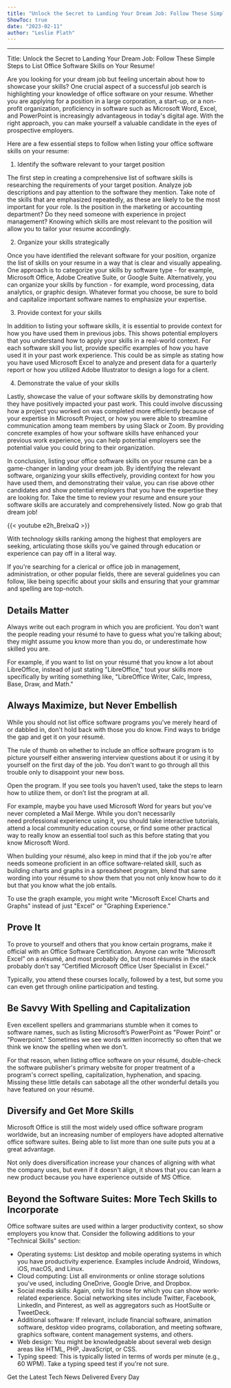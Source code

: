 ```yaml
---
title: "Unlock the Secret to Landing Your Dream Job: Follow These Simple Steps to List Office Software Skills on Your Resume!"
ShowToc: true 
date: "2023-02-11"
author: "Leslie Plath"
---
```

*****
Title: Unlock the Secret to Landing Your Dream Job: Follow These Simple Steps to List Office Software Skills on Your Resume!

Are you looking for your dream job but feeling uncertain about how to showcase your skills? One crucial aspect of a successful job search is highlighting your knowledge of office software on your resume. Whether you are applying for a position in a large corporation, a start-up, or a non-profit organization, proficiency in software such as Microsoft Word, Excel, and PowerPoint is increasingly advantageous in today's digital age. With the right approach, you can make yourself a valuable candidate in the eyes of prospective employers.

Here are a few essential steps to follow when listing your office software skills on your resume:

1. Identify the software relevant to your target position

The first step in creating a comprehensive list of software skills is researching the requirements of your target position. Analyze job descriptions and pay attention to the software they mention. Take note of the skills that are emphasized repeatedly, as these are likely to be the most important for your role. Is the position in the marketing or accounting department? Do they need someone with experience in project management? Knowing which skills are most relevant to the position will allow you to tailor your resume accordingly.

2. Organize your skills strategically

Once you have identified the relevant software for your position, organize the list of skills on your resume in a way that is clear and visually appealing. One approach is to categorize your skills by software type - for example, Microsoft Office, Adobe Creative Suite, or Google Suite. Alternatively, you can organize your skills by function - for example, word processing, data analytics, or graphic design. Whatever format you choose, be sure to bold and capitalize important software names to emphasize your expertise.

3. Provide context for your skills

In addition to listing your software skills, it is essential to provide context for how you have used them in previous jobs. This shows potential employers that you understand how to apply your skills in a real-world context. For each software skill you list, provide specific examples of how you have used it in your past work experience. This could be as simple as stating how you have used Microsoft Excel to analyze and present data for a quarterly report or how you utilized Adobe Illustrator to design a logo for a client.

4. Demonstrate the value of your skills

Lastly, showcase the value of your software skills by demonstrating how they have positively impacted your past work. This could involve discussing how a project you worked on was completed more efficiently because of your expertise in Microsoft Project, or how you were able to streamline communication among team members by using Slack or Zoom. By providing concrete examples of how your software skills have enhanced your previous work experience, you can help potential employers see the potential value you could bring to their organization.

In conclusion, listing your office software skills on your resume can be a game-changer in landing your dream job. By identifying the relevant software, organizing your skills effectively, providing context for how you have used them, and demonstrating their value, you can rise above other candidates and show potential employers that you have the expertise they are looking for. Take the time to review your resume and ensure your software skills are accurately and comprehensively listed. Now go grab that dream job!

{{< youtube e2h_BreIxaQ >}} 




With technology skills ranking among the highest that employers are seeking, articulating those skills you've gained through education or experience can pay off in a literal way.

 

If you're searching for a clerical or office job in management, administration, or other popular fields, there are several guidelines you can follow, like being specific about your skills and ensuring that your grammar and spelling are top-notch.

 
##   Details Matter  
 

Always write out each program in which you are proficient. You don't want the people reading your résumé to have to guess what you're talking about; they might assume you know more than you do, or underestimate how skilled you are.

 

For example, if you want to list on your résumé that you know a lot about LibreOffice, instead of just stating "LibreOffice," tout your skills more specifically by writing something like, "LibreOffice Writer, Calc, Impress, Base, Draw, and Math."

 
##   Always Maximize, but Never Embellish  
 

While you should not list office software programs you've merely heard of or dabbled in, don't hold back with those you do know. Find ways to bridge the gap and get it on your résumé.

 

The rule of thumb on whether to include an office software program is to picture yourself either answering interview questions about it or using it by yourself on the first day of the job. You don't want to go through all this trouble only to disappoint your new boss.

 

Open the program. If you see tools you haven’t used, take the steps to learn how to utilize them, or don’t list the program at all.

 

For example, maybe you have used Microsoft Word for years but you've never completed a Mail Merge. While you don't necessarily need professional experience using it, you should take interactive tutorials, attend a local community education course, or find some other practical way to really know an essential tool such as this before stating that you know Microsoft Word.

 

When building your résumé, also keep in mind that if the job you're after needs someone proficient in an office software-related skill, such as building charts and graphs in a spreadsheet program, blend that same wording into your résumé to show them that you not only know how to do it but that you know what the job entails.

 

To use the graph example, you might write "Microsoft Excel Charts and Graphs" instead of just "Excel" or "Graphing Experience."

 
##   Prove It  
 

To prove to yourself and others that you know certain programs, make it official with an Office Software Certification. Anyone can write “Microsoft Excel” on a résumé, and most probably do, but most résumés in the stack probably don't say “Certified Microsoft Office User Specialist in Excel.”

 

Typically, you attend these courses locally, followed by a test, but some you can even get through online participation and testing.

 
##   Be Savvy With Spelling and Capitalization  
 

Even excellent spellers and grammarians stumble when it comes to software names, such as listing Microsoft’s PowerPoint as "Power Point" or "Powerpoint." Sometimes we see words written incorrectly so often that we think we know the spelling when we don't.

 

For that reason, when listing office software on your résumé, double-check the software publisher's primary website for proper treatment of a program's correct spelling, capitalization, hyphenation, and spacing. Missing these little details can sabotage all the other wonderful details you have featured on your résumé.

 
##   Diversify and Get More Skills  
 

Microsoft Office is still the most widely used office software program worldwide, but an increasing number of employers have adopted alternative office software suites. Being able to list more than one suite puts you at a great advantage.

 

Not only does diversification increase your chances of aligning with what the company uses, but even if it doesn't align, it shows that you can learn a new product because you have experience outside of MS Office.

 
##   Beyond the Software Suites: More Tech Skills to Incorporate  
 

Office software suites are used within a larger productivity context, so show employers you know that. Consider the following additions to your "Technical Skills" section:

 
- Operating systems: List desktop and mobile operating systems in which you have productivity experience. Examples include Android, Windows, iOS, macOS, and Linux.
 - Cloud computing: List all environments or online storage solutions you've used, including OneDrive, Google Drive, and Dropbox.
 - Social media skills: Again, only list those for which you can show work-related experience. Social networking sites include Twitter, Facebook, LinkedIn, and Pinterest, as well as aggregators such as HootSuite or TweetDeck.
 - Additional software: If relevant, include financial software, animation software, desktop video programs, collaboration, and meeting software, graphics software, content management systems, and others.
 - Web design: You might be knowledgeable about several web design areas like HTML, PHP, JavaScript, or CSS.
 - Typing speed: This is typically listed in terms of words per minute (e.g., 60 WPM). Take a typing speed test if you're not sure.

 

Get the Latest Tech News Delivered Every Day




